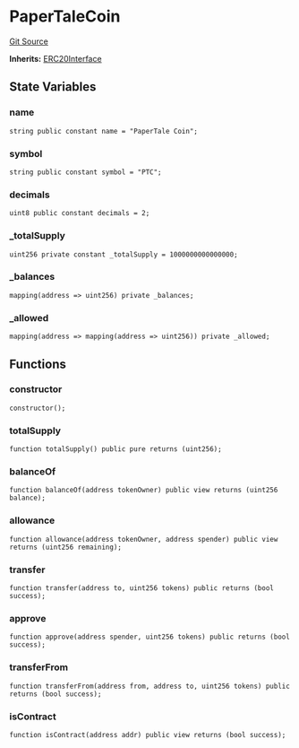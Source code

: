 # PaperTaleCoin
[Git Source](https://gitlab.com/paper-tale-digital/blockchain/blob/3aef46fe69e8a41cefa0ac9d66abcd9403a5af24/src/tokens/PaperTaleCoin.sol)

**Inherits:**
[ERC20Interface](/src/tokens/ERC20Interface.sol/interface.ERC20Interface.md)


## State Variables
### name

```solidity
string public constant name = "PaperTale Coin";
```


### symbol

```solidity
string public constant symbol = "PTC";
```


### decimals

```solidity
uint8 public constant decimals = 2;
```


### _totalSupply

```solidity
uint256 private constant _totalSupply = 1000000000000000;
```


### _balances

```solidity
mapping(address => uint256) private _balances;
```


### _allowed

```solidity
mapping(address => mapping(address => uint256)) private _allowed;
```


## Functions
### constructor


```solidity
constructor();
```

### totalSupply


```solidity
function totalSupply() public pure returns (uint256);
```

### balanceOf


```solidity
function balanceOf(address tokenOwner) public view returns (uint256 balance);
```

### allowance


```solidity
function allowance(address tokenOwner, address spender) public view returns (uint256 remaining);
```

### transfer


```solidity
function transfer(address to, uint256 tokens) public returns (bool success);
```

### approve


```solidity
function approve(address spender, uint256 tokens) public returns (bool success);
```

### transferFrom


```solidity
function transferFrom(address from, address to, uint256 tokens) public returns (bool success);
```

### isContract


```solidity
function isContract(address addr) public view returns (bool success);
```

